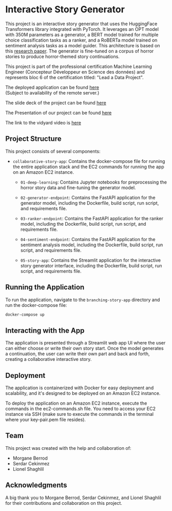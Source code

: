 # Interactive Story Generator

This project is an interactive story generator that uses the HuggingFace Transformers library integrated with PyTorch. It leverages an OPT model with 350M parameters as a generator, a BERT model trained for multiple choice classification tasks as a ranker, and a RoBERTa model trained on sentiment analysis tasks as a model guider. This architecture is based on this [research paper](https://www.frontiersin.org/articles/10.3389/fcomp.2021.674333/full#h10). The generator is fine-tuned on a corpus of horror stories to produce horror-themed story continuations.

This project is part of the professional certification Machine Learning Engineer (Concepteur Développeur en Science des données) and represents bloc 6 of the certification titled: "Lead a Data Project".

The deployed application can be found [here](http://ec2-13-38-121-134.eu-west-3.compute.amazonaws.com//)<br>
(Subject to availability of the remote server.)

The slide deck of the project can be found [here](https://docs.google.com/presentation/d/1szg09ewC6zDsKlA_djPe_GvQUZgQhXgxdJKAojpxr10/edit?usp=sharing)

The Presentation of our project can be found [here](https://www.youtube.com/live/16IlbCWOvUU?feature=share&t=3778)

The link to the vidyard video is [here](https://share.vidyard.com/watch/TS8KG9H1ZCPNZrmRBxtVbw?)
## Project Structure

This project consists of several components:
- `collaborative-story-app`: Contains the docker-compose file for running the entire application stack and the EC2 commands for running the app on an Amazon EC2 instance.

    - `01-deep-learning`: Contains Jupyter notebooks for preprocessing the horror story data and fine-tuning the generator model.

    - `02-generator-endpoint`: Contains the FastAPI application for the generator model, including the Dockerfile, build script, run script, and requirements file.

    - `03-ranker-endpoint`: Contains the FastAPI application for the ranker model, including the Dockerfile, build script, run script, and requirements file.

    - `04-sentiment-endpoint`: Contains the FastAPI application for the sentiment analysis model, including the Dockerfile, build script, run script, and requirements file.

    - `05-story-app`: Contains the Streamlit application for the interactive story generator interface, including the Dockerfile, build script, run script, and requirements file.

## Running the Application

To run the application, navigate to the `branching-story-app` directory and run the docker-compose file:

```bash
docker-compose up

```

## Interacting with the App

The application is presented through a Streamlit web app UI where the user can either choose or write their own story start. Once the model generates a continuation, the user can write their own part and back and forth, creating a collaborative interactive story.

## Deployment

The application is containerized with Docker for easy deployment and scalability, and it's designed to be deployed on an Amazon EC2 instance.

To deploy the application on an Amazon EC2 instance, execute the commands in the ec2-commands.sh file.
You need to access your EC2 instance via SSH (make sure to execute the commands in the terminal where your key-pair.pem file resides).

## Team

This project was created with the help and collaboration of:
- Morgane Berrod
- Serdar Cekinmez
- Lionel Shaghlil

## Acknowledgments

A big thank you to Morgane Berrod, Serdar Cekinmez, and Lionel Shaghlil for their contributions and collaboration on this project.